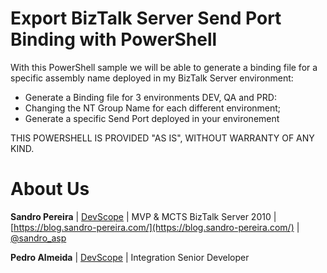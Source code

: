 # Export BizTalk Server Send Port Binding with PowerShell
With this PowerShell sample we will be able to generate a binding file for a specific assembly name deployed in my BizTalk Server environment:
* Generate a Binding file for 3 environments DEV, QA and PRD:
* Changing the NT Group Name for each different environment;
* Generate a specific Send Port deployed in your environement 
 
THIS POWERSHELL IS PROVIDED "AS IS", WITHOUT WARRANTY OF ANY KIND.

# About Us
**Sandro Pereira** | [DevScope](http://www.devscope.net/) | MVP & MCTS BizTalk Server 2010 | [https://blog.sandro-pereira.com/](https://blog.sandro-pereira.com/) | [@sandro_asp](https://twitter.com/sandro_asp)

**Pedro Almeida** | [DevScope](http://www.devscope.net/) | Integration Senior Developer